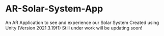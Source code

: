 # AR-Solar-System-App
An AR Application to see and experience our Solar System
Created using Unity (Version 2021.3.19f1)
Still under work will be updating soon!

